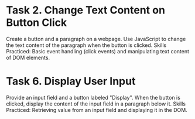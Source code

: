 # Task 2. Change Text Content on Button Click

Create a button and a paragraph on a webpage. Use JavaScript to change the text content of the paragraph when the button is clicked.
Skills Practiced: Basic event handling (click events) and manipulating text content of DOM elements.

# Task 6. Display User Input

Provide an input field and a button labeled "Display". When the button is clicked, display the content of the input field in a paragraph below it.
Skills Practiced: Retrieving value from an input field and displaying it in the DOM.
